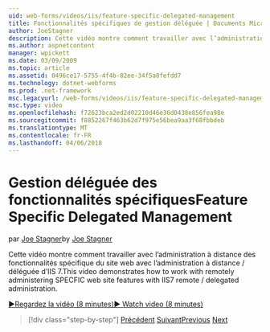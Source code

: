 ```yaml
---
uid: web-forms/videos/iis/feature-specific-delegated-management
title: Fonctionnalités spécifiques de gestion déléguée | Documents Microsoft
author: JoeStagner
description: Cette vidéo montre comment travailler avec l’administration à distance des fonctionnalités spécifique du site web avec l’administration à distance / déléguée d’IIS 7.
ms.author: aspnetcontent
manager: wpickett
ms.date: 03/09/2009
ms.topic: article
ms.assetid: 0496ce17-5755-4f4b-82ee-34f5a0fefdd7
ms.technology: dotnet-webforms
ms.prod: .net-framework
msc.legacyurl: /web-forms/videos/iis/feature-specific-delegated-management
msc.type: video
ms.openlocfilehash: f72623bca2ed2d02210d46e36d0438e856fea98e
ms.sourcegitcommit: f8852267f463b62d7f975e56bea9aa3f68fbbdeb
ms.translationtype: MT
ms.contentlocale: fr-FR
ms.lasthandoff: 04/06/2018
---
```

<a name="feature-specific-delegated-management"></a><span data-ttu-id="9c82c-103">Gestion déléguée des fonctionnalités spécifiques</span><span class="sxs-lookup"><span data-stu-id="9c82c-103">Feature Specific Delegated Management</span></span>
====================
<span data-ttu-id="9c82c-104">par [Joe Stagner](https://github.com/JoeStagner)</span><span class="sxs-lookup"><span data-stu-id="9c82c-104">by [Joe Stagner](https://github.com/JoeStagner)</span></span>

<span data-ttu-id="9c82c-105">Cette vidéo montre comment travailler avec l’administration à distance des fonctionnalités spécifique du site web avec l’administration à distance / déléguée d’IIS 7.</span><span class="sxs-lookup"><span data-stu-id="9c82c-105">This video demonstrates how to work with remotely administering SPECFIC web site features with IIS7 remote / delegated administration.</span></span>

[<span data-ttu-id="9c82c-106">&#9654;Regardez la vidéo (8 minutes)</span><span class="sxs-lookup"><span data-stu-id="9c82c-106">&#9654; Watch video (8 minutes)</span></span>](https://channel9.msdn.com/Blogs/ASP-NET-Site-Videos/feature-specific-delegated-management)

> [!div class="step-by-step"]
> <span data-ttu-id="9c82c-107">[Précédent](working-with-iis7-deligated-admin.md)
> [Suivant](troubleshooting-production-aspnet-apps.md)</span><span class="sxs-lookup"><span data-stu-id="9c82c-107">[Previous](working-with-iis7-deligated-admin.md)
[Next](troubleshooting-production-aspnet-apps.md)</span></span>
